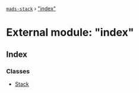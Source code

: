 [`mads-stack`](../README.md) › ["index"](_index_.md)

# External module: "index"

## Index

### Classes

* [Stack](../classes/_index_.stack.md)
